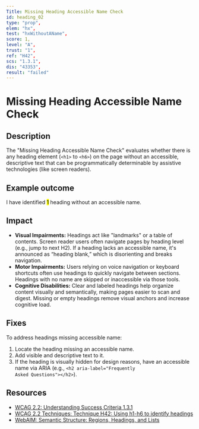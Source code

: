 ```yaml
---
Title: Missing Heading Accessible Name Check
id: heading_02
type: "prop",
elem: "hx",
test: "hxWithoutAName",
score: 1,
level: "A",
trust: "1",
ref: "H42",
scs: "1.3.1",
dis: "43353",
result: "failed"
---
```


# Missing Heading Accessible Name Check

## Description

The "Missing Heading Accessible Name Check" evaluates whether there is any heading element (<code>&lt;h1&gt;</code> to <code>&lt;h6&gt;</code>) on the page without an accessible, descriptive text that can be programmatically determinable by assistive technologies (like screen readers).

## Example outcome

I have identified <mark>1</mark> heading without an accessible name.

## Impact

- **Visual Impairments:** Headings act like "landmarks" or a table of contents. Screen reader users often navigate pages by heading level (e.g., jump to next H2). If a heading lacks an accessible name, it's announced as “heading blank,” which is disorienting and breaks navigation.
- **Motor Impairments:** Users relying on voice navigation or keyboard shortcuts often use headings to quickly navigate between sections. Headings with no name are skipped or inaccessible via those tools.
- **Cognitive Disabilities:** Clear and labeled headings help organize content visually and semantically, making pages easier to scan and digest. Missing or empty headings remove visual anchors and increase cognitive load.

## Fixes

To address headings missing accessible name:

1. Locate the heading missing an accessible name.
2. Add visible and descriptive text to it.
3. If the heading is visually hidden for design reasons, have an accessible name via ARIA (e.g., <code>&lt;h2 aria-label="Frequently Asked Questions"&gt;&lt;/h2&gt;</code>).

## Resources

- [WCAG 2.2: Understanding Success Criteria 1.3.1](https://www.w3.org/WAI/WCAG22/Understanding/info-and-relationships)
- [WCAG 2.2 Techniques: Technique H42: Using h1-h6 to identify headings](https://www.w3.org/WAI/WCAG22/Techniques/html/H42)
- [WebAIM: Semantic Structure: Regions, Headings, and Lists](https://webaim.org/techniques/semanticstructure/)
